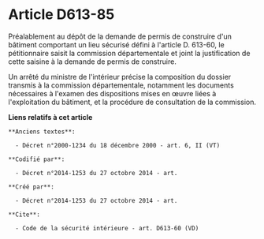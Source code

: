# Article D613-85

Préalablement au dépôt de la demande de permis de construire d'un bâtiment comportant un lieu sécurisé défini à l'article D.
613-60, le pétitionnaire saisit la commission départementale et joint la justification de cette saisine à la demande de
permis de construire. 

Un arrêté du ministre de l'intérieur précise la composition du dossier transmis à la commission départementale, notamment les
documents nécessaires à l'examen des dispositions mises en œuvre liées à l'exploitation du bâtiment, et la procédure de
consultation de la commission.

**Liens relatifs à cet article**

	**Anciens textes**:

	  - Décret n°2000-1234 du 18 décembre 2000 - art. 6, II (VT)

	**Codifié par**:

	  - Décret n°2014-1253 du 27 octobre 2014 - art.

	**Créé par**:

	  - Décret n°2014-1253 du 27 octobre 2014 - art.

	**Cite**:

	  - Code de la sécurité intérieure - art. D613-60 (VD)
